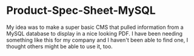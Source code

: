 # Product-Spec-Sheet-MySQL
My idea was to make a super basic CMS that pulled information from a MySQL database to display in a nice looking PDF.  I have been needing something like this for my company and I haven't been able to find one, I thought others might be able to use it, too.
